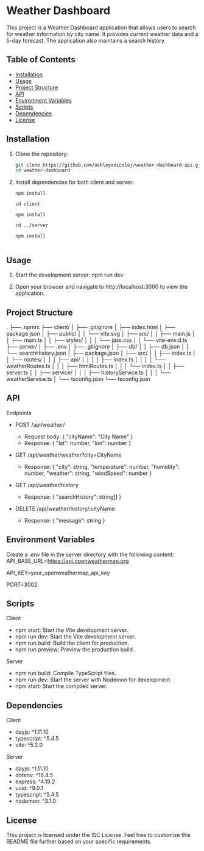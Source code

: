 # Weather Dashboard

This project is a Weather Dashboard application that allows users to search for weather information by city name. It provides current weather data and a 5-day forecast. The application also maintains a search history.

## Table of Contents

- [Installation](#installation)
- [Usage](#usage)
- [Project Structure](#project-structure)
- [API](#api)
- [Environment Variables](#environment-variables)
- [Scripts](#scripts)
- [Dependencies](#dependencies)
- [License](#license)

## Installation

1. Clone the repository:
   ```sh
   git clone https://github.com/ashleyxnicolej/weather-dashboard-api.git
   cd weather-dashboard

2. Install dependencies for both client and server:
   ```
   npm install

   cd client

   npm install

   cd ../server

   npm install


## Usage
1. Start the development server:
npm run dev

2. Open your browser and navigate to http://localhost:3000 to view the application.



## Project Structure
.
├── .npmrc
├── client/
│   ├── .gitignore
│   ├── index.html
│   ├── package.json
│   ├── public/
│   │   └── vite.svg
│   ├── src/
│   │   ├── main.js
│   │   ├── main.ts
│   │   ├── styles/
│   │   │   └── jass.css
│   │   └── vite-env.d.ts
├── server/
│   ├── .env
│   ├── .gitignore
│   ├── db/
│   │   ├── db.json
│   │   └── searchHistory.json
│   ├── package.json
│   ├── src/
│   │   ├── index.ts
│   │   ├── routes/
│   │   │   ├── api/
│   │   │   │   ├── index.ts
│   │   │   │   └── weatherRoutes.ts
│   │   │   ├── htmlRoutes.ts
│   │   │   └── index.ts
│   │   ├── server.ts
│   │   ├── service/
│   │   │   ├── historyService.ts
│   │   │   └── weatherService.ts
│   └── tsconfig.json
└── tsconfig.json


## API 
Endpoints
- POST /api/weather/
  - Request body: { "cityName": "City Name" }
  - Response: { "lat": number, "lon": number }
  
- GET /api/weather/weather?city=CityName
  - Response: { "city": string, "temperature": number, "humidity": number, "weather": string, "windSpeed": number }

- GET /api/weather/history
  - Response: { "searchHistory": string[] }

- DELETE /api/weather/history/:cityName
  - Response: { "message": string }


## Environment Variables
Create a .env file in the server directory with the following content:
API_BASE_URL=https://api.openweathermap.org

API_KEY=your_openweathermap_api_key

PORT=3002


## Scripts

Client
  - npm start: Start the Vite development server.
  - npm run dev: Start the Vite development server.
  - npm run build: Build the client for production.
  - npm run preview: Preview the production build.

Server
  - npm run build: Compile TypeScript files.
  - npm run dev: Start the server with Nodemon for development.
  - npm start: Start the compiled server.

## Dependencies
Client
  - dayjs: ^1.11.10
  - typescript: ^5.4.5
  - vite: ^5.2.0

Server
  - dayjs: ^1.11.10
  - dotenv: ^16.4.5
  - express: ^4.19.2
  - uuid: ^9.0.1
  - typescript: ^5.4.5
  - nodemon: ^3.1.0

## License
This project is licensed under the ISC License.
Feel free to customize this README file further based on your specific requirements.
